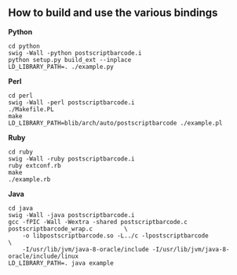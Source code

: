 How to build and use the various bindings
-----------------------------------------


**Python**

```
cd python
swig -Wall -python postscriptbarcode.i
python setup.py build_ext --inplace
LD_LIBRARY_PATH=. ./example.py
```

**Perl**

```
cd perl
swig -Wall -perl postscriptbarcode.i
./Makefile.PL
make
LD_LIBRARY_PATH=blib/arch/auto/postscriptbarcode ./example.pl
```


**Ruby**

```
cd ruby
swig -Wall -ruby postscriptbarcode.i
ruby extconf.rb
make
./example.rb
```


**Java**

```
cd java
swig -Wall -java postscriptbarcode.i
gcc -fPIC -Wall -Wextra -shared postscriptbarcode.c postscriptbarcode_wrap.c         \
    -o libpostscriptbarcode.so -L../c -lpostscriptbarcode                            \
    -I/usr/lib/jvm/java-8-oracle/include -I/usr/lib/jvm/java-8-oracle/include/linux
LD_LIBRARY_PATH=. java example
```
